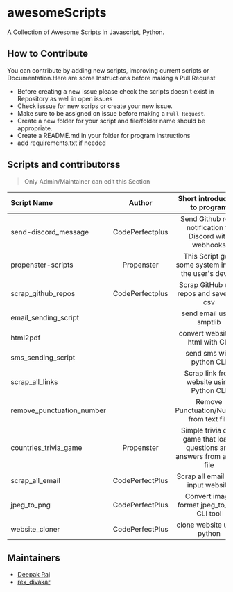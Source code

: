 # awesomeScripts

A Collection of Awesome Scripts in Javascript, Python.

## How to Contribute

You can contribute by adding new scripts, improving current scripts or Documentation.Here are some Instructions
before making a Pull Request

- Before creating a new issue please check the scripts doesn't exist in Repository as well in open issues
- Check isssue for new scrips or create your new issue.
- Make sure to be assigned on issue before making a `Pull Request`.
- Create a new folder for your script and file/folder name should be appropriate.
- Create a README.md in your folder for program Instructions
- add requirements.txt if needed

## Scripts and contributorss
> Only Admin/Maintainer can edit this Section
<!--Restrictions -->
<!-- Don't change under this line -->
<!-- Only Admin/Maintainer can edit this Section -->

|            Script Name           |    Author                  |                Short introduction to program                     |
|               :---               |        :----:              |                            :---:                            |
| send-discord_message             |    CodePerfectplus         |         Send Github repo notification to Discord with webhooks   |
| propenster-scripts               |    Propenster              |         This Script gets some system info of the user's device   |
| scrap_github_repos               |    CodePerfectplus         |         Scrap GitHub user repos and save it in csv               |
| email_sending_script             |                            |         send email using smptlib                                 |
| html2pdf                         |                            |         convert website to html with CLI                         |
| sms_sending_script               |                            |         send sms with python CLI                                 |
| scrap_all_links                  |                            |         Scrap link from website using Python CLI                 |
| remove_punctuation_number        |                            |         Remove Punctuation/Number from text file                 |
| countries_trivia_game            |   Propenster               |         Simple trivia quiz game that loads questions and answers from a CSV file|
| scrap_all_email        |    CodePerfectPlus         |    Scrap all email from input website |
| jpeg_to_png            |    CodePerfectPlus         | Convert image format jpeg_to_png CLI tool     |
| website_cloner | CodePerfectPlus | clone website using python |

## Maintainers

- [Deepak Raj](https://github.com/CodePerfectPlus)
- [rex_divakar](https://github.com/rexdivakar)
